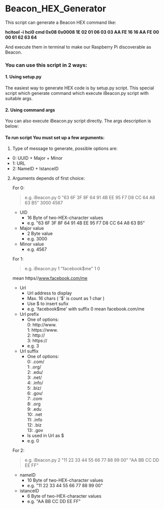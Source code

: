 # Beacon_HEX_Generator

        
This script can generate a Beacon HEX command like:

**hcitool -i hci0 cmd 0x08 0x0008 1E 02 01 06 03 03 AA FE 16 16 AA FE 00 00 61 62 63 64**

And execute them in terminal to make our Raspberry Pi discoverable as Beacon.

### You can use this script in 2 ways:

#### 1. Using setup.py

The easiest way to generate HEX code is by setup.py script. This special script which generate command which execute iBeacon.py script with suitable args. 

#### 2. Using command args

You can also execute iBeacon.py script directly. The args description is below:

#### To run script You must set up a few arguments:

1. Type of message to generate, possible options are:
- 0: UUID + Major + Minor
- 1: URL
- 2: NameID + IstanceID

2. Arguments depends of first choice:

    For 0:  
    >e.g. iBeacon.py 0 "63 6F 3F 8F 64 91 4B EE 95 F7 D8 CC 64 A8 63 B5" 3000 4567

    - UID  
        * 16 Byte of two-HEX-character values  
        * e.g. "63 6F 3F 8F 64 91 4B EE 95 F7 D8 CC 64 A8 63 B5"
    - Major value  
        * 2 Byte value  
        * e.g. 3000  
    - Minor value  
        * e.g. 4567  

    For 1:  
    >e.g.    iBeacon.py 1 "facebook$me" 1 0  
    
    mean    https//www.facebook.com/me

    - Url  
        * Url address to display  
        * Max. 16 chars ( '$' is count as 1 char )  
        * Use $ to insert sufix  
        * e.g. 'facebook$me' with suffix 0 mean facebook.com/me  
    - Url prefix  
        * One of options:  
            0: http://www.  
            1: https://www.  
            2: http://  
            3: https://  
        * e.g. 3  
    - Url suffix  
        * One of options:  
            0:	.com/  
            1:	.org/  
            2:	.edu/  
            3:	.net/  
            4:	.info/  
            5:	.biz/  
            6:	.gov/  
            7:	.com  
            8:	.org  
            9:	.edu  
            10:	.net  
            11:	.info  
            12:	.biz  
            13:	.gov  
        * Is used in Url as $  
        * e.g. 0  
    
    For 2:  
    >e.g. iBeacon.py 2 "11 22 33 44 55 66 77 88 99 00" "AA BB CC DD EE FF"

    * nameID  
        * 10 Byte of two-HEX-character values
        * e.g. "11 22 33 44 55 66 77 88 99 00"
    * istanceID  
        * 6 Byte of two-HEX-character values
        * e.g. "AA BB CC DD EE FF"
